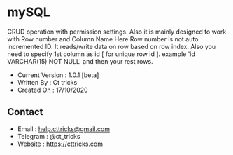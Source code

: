 # mySQL

CRUD operation with permission settings. Also it is mainly designed to work with Row number and Column Name
Here Row number is not auto incremented ID. It reads/write data on row based on row index. Also you need to specify 1st column as id [ for unique row id ]. example 'id VARCHAR(15) NOT NULL' and then your rest rows.

- Current Version : 1.0.1 [beta]
- Written By : Ct tricks
- Created On : 17/10/2020

## Contact 
- Email : help.cttricks@gmail.com 
- Telegram : @ct_tricks
- Website : https://cttricks.com
